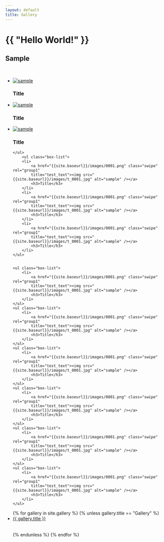```yaml
---
layout: default
title: Gallery
---
```


<h1>{{ "Hello World!" }}</h1>

<section id="main_content" class="inner">
	<h1>Sample</h1>
	<br>
	<ul class="box-list">
		<li>
			<a href="{{site.baseurl}}/images/logo.jpg" class="swipe" rel="group1" title="test_text"><img src="{{site.baseurl}}/images/t_logo.jpg" alt="sample" /></a>
			<h3>Title</h3>
		</li>
		<li>
			<a href="{{site.baseurl}}/images/0003.png" class="swipe" rel="group1" 
			title="test_text"><img src="{{site.baseurl}}/images/t_0003.jpg" alt="sample" /></a>
			<h3>Title</h3>
		</li>
		<li>
			<a href="{{site.baseurl}}/images/0001.png" class="swipe" rel="group1" 
			title="test_text"><img src="{{site.baseurl}}/images/t_0001.jpg" alt="sample" /></a>
			<h3>Title</h3>
		</li>		
		
	</ul>
		<ul class="box-list">
		<li>
			<a href="{{site.baseurl}}/images/0001.png" class="swipe" rel="group1" 
			title="test_text"><img src="{{site.baseurl}}/images/t_0001.jpg" alt="sample" /></a>
			<h3>Title</h3>
		</li>
		<li>
			<a href="{{site.baseurl}}/images/0001.png" class="swipe" rel="group1" 
			title="test_text"><img src="{{site.baseurl}}/images/t_0001.jpg" alt="sample" /></a>
			<h3>Title</h3>
		</li>
		<li>
			<a href="{{site.baseurl}}/images/0001.png" class="swipe" rel="group1" 
			title="test_text"><img src="{{site.baseurl}}/images/t_0001.jpg" alt="sample" /></a>
			<h3>Title</h3>
		</li>
	</ul>
	

	<ul class="box-list">
		<li>
			<a href="{{site.baseurl}}/images/0001.png" class="swipe" rel="group1" 
			title="test_text"><img src="{{site.baseurl}}/images/t_0001.jpg" alt="sample" /></a>
			<h3>Title</h3>
		</li>
	</ul>
	<ul class="box-list">
		<li>
			<a href="{{site.baseurl}}/images/0001.png" class="swipe" rel="group1" 
			title="test_text"><img src="{{site.baseurl}}/images/t_0001.jpg" alt="sample" /></a>
			<h3>Title</h3>
		</li>
	</ul>
	<ul class="box-list">
		<li>
			<a href="{{site.baseurl}}/images/0001.png" class="swipe" rel="group1" 
			title="test_text"><img src="{{site.baseurl}}/images/t_0001.jpg" alt="sample" /></a>
			<h3>Title</h3>
		</li>
	</ul>
	<ul class="box-list">
		<li>
			<a href="{{site.baseurl}}/images/0001.png" class="swipe" rel="group1" 
			title="test_text"><img src="{{site.baseurl}}/images/t_0001.jpg" alt="sample" /></a>
			<h3>Title</h3>
		</li>
	</ul>
	<ul class="box-list">
		<li>
			<a href="{{site.baseurl}}/images/0001.png" class="swipe" rel="group1" 
			title="test_text"><img src="{{site.baseurl}}/images/t_0001.jpg" alt="sample" /></a>
			<h3>Title</h3>
		</li>
	</ul>
	<ul class="box-list">
		<li>
			<a href="{{site.baseurl}}/images/0001.png" class="swipe" rel="group1" 
			title="test_text"><img src="{{site.baseurl}}/images/t_0001.jpg" alt="sample" /></a>
			<h3>Title</h3>
		</li>
	</ul>
	
</section>

<ul>
{% for gallery in site.gallery %}
   {% unless gallery.title == "Gallery" %}
  <li><a href="{{site.baseurl}}{{ gallery.url }}">{{ gallery.title }}</a></li>
  <br><br>
  {% endunless %}
{% endfor %}
</ul>

